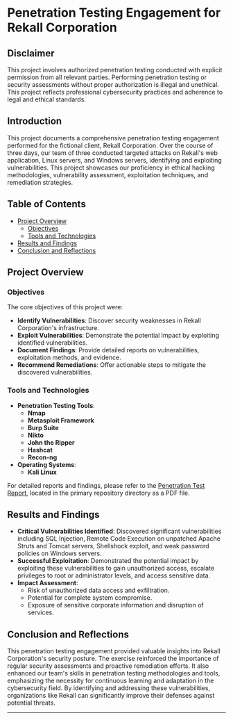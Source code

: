 # **Penetration Testing Engagement for Rekall Corporation**

## **Disclaimer**

This project involves authorized penetration testing conducted with explicit permission from all relevant parties. Performing penetration testing or security assessments without proper authorization is illegal and unethical. This project reflects professional cybersecurity practices and adherence to legal and ethical standards.

## **Introduction**

This project documents a comprehensive penetration testing engagement performed for the fictional client, Rekall Corporation. Over the course of three days, our team of three conducted targeted attacks on Rekall's web application, Linux servers, and Windows servers, identifying and exploiting vulnerabilities. This project showcases our proficiency in ethical hacking methodologies, vulnerability assessment, exploitation techniques, and remediation strategies.

## **Table of Contents**

- [Project Overview](#project-overview)
  - [Objectives](#objectives)
  - [Tools and Technologies](#tools-and-technologies)
- [Results and Findings](#results-and-findings)
- [Conclusion and Reflections](#conclusion-and-reflections)

## **Project Overview**

### **Objectives**

The core objectives of this project were:

- **Identify Vulnerabilities**: Discover security weaknesses in Rekall Corporation's infrastructure.
- **Exploit Vulnerabilities**: Demonstrate the potential impact by exploiting identified vulnerabilities.
- **Document Findings**: Provide detailed reports on vulnerabilities, exploitation methods, and evidence.
- **Recommend Remediations**: Offer actionable steps to mitigate the discovered vulnerabilities.

### **Tools and Technologies**

- **Penetration Testing Tools**:
  - **Nmap**
  - **Metasploit Framework**
  - **Burp Suite**
  - **Nikto**
  - **John the Ripper**
  - **Hashcat**
  - **Recon-ng**
- **Operating Systems**:
  - **Kali Linux**

For detailed reports and findings, please refer to the [Penetration Test Report](https://github.com/tylerbcrawford/rekall-penetration-testing/blob/master/Penetration_Test_Report.pdf), located in the primary repository directory as a PDF file.

## **Results and Findings**

- **Critical Vulnerabilities Identified**: Discovered significant vulnerabilities including SQL Injection, Remote Code Execution on unpatched Apache Struts and Tomcat servers, Shellshock exploit, and weak password policies on Windows servers.
- **Successful Exploitation**: Demonstrated the potential impact by exploiting these vulnerabilities to gain unauthorized access, escalate privileges to root or administrator levels, and access sensitive data.
- **Impact Assessment**:
  - Risk of unauthorized data access and exfiltration.
  - Potential for complete system compromise.
  - Exposure of sensitive corporate information and disruption of services.

## **Conclusion and Reflections**

This penetration testing engagement provided valuable insights into Rekall Corporation's security posture. The exercise reinforced the importance of regular security assessments and proactive remediation efforts. It also enhanced our team's skills in penetration testing methodologies and tools, emphasizing the necessity for continuous learning and adaptation in the cybersecurity field. By identifying and addressing these vulnerabilities, organizations like Rekall can significantly improve their defenses against potential threats.

---
